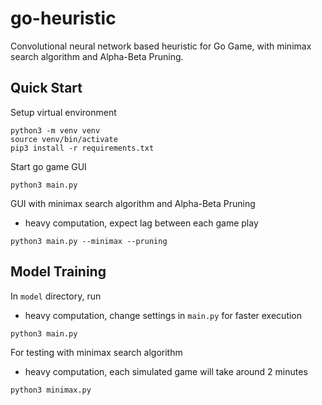 # go-heuristic

Convolutional neural network based heuristic for Go Game, with minimax search algorithm and Alpha-Beta Pruning.

## Quick Start

Setup virtual environment
```
python3 -m venv venv
source venv/bin/activate
pip3 install -r requirements.txt
```

Start go game GUI
```
python3 main.py
```

GUI with minimax search algorithm and Alpha-Beta Pruning
* heavy computation, expect lag between each game play
```
python3 main.py --minimax --pruning
```

## Model Training

In `model` directory, run
* heavy computation, change settings in `main.py` for faster execution
```
python3 main.py
```

For testing with minimax search algorithm
* heavy computation, each simulated game will take around 2 minutes
```
python3 minimax.py
```
